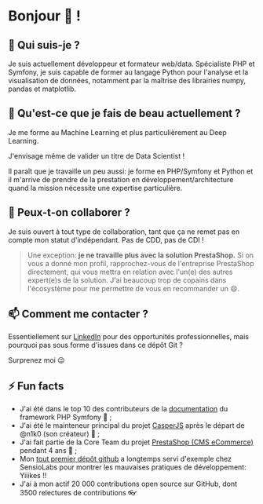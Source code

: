 # Bonjour 👋 !

## 🔭 Qui suis-je ?

Je suis actuellement développeur et formateur web/data.
Spécialiste PHP et Symfony, je suis capable de former au langage Python pour l'analyse et la visualisation de données, notamment par la maîtrise des librairies numpy, pandas et matplotlib.


## 🌱 Qu'est-ce que je fais de beau actuellement ?

Je me forme au Machine Learning et plus particulièrement au Deep Learning.

J'envisage même de valider un titre de Data Scientist !

Il paraît que je travaille un peu aussi: je forme en PHP/Symfony et Python et il m'arrive de prendre de la prestation en développement/architecture
quand la mission nécessite une expertise particulière.

## 👯 Peux-t-on collaborer ?

Je suis ouvert à tout type de collaboration, tant que ça ne remet pas en compte mon statut d'indépendant.
Pas de CDD, pas de CDI !

> Une exception: **je ne travaille plus avec la solution PrestaShop.** Si on vous a donné mon profil, rapprochez-vous de l'entreprise PrestaShop directement, qui vous mettra en relation avec l'un(e) des autres expert(e)s de la solution. J'ai beaucoup trop de copains dans l'écosystème pour me permettre de vous en recommander un 😄.

## 📫 Comment me contacter ?

Essentiellement sur [LinkedIn](https://www.linkedin.com/in/mickaelandrieu/) pour des opportunités professionnelles, mais pourquoi pas sous forme d'issues dans ce dépôt Git ?

Surprenez moi 😉

## ⚡ Fun facts

* J'ai été dans le top 10 des contributeurs de la [documentation](https://github.com/symfony/symfony-docs) du framework PHP Symfony 🎵 ;
* J'ai été le mainteneur principal du projet [CasperJS](https://github.com/casperjs/casperjs) après le départ de @n1k0 (son créateur) 👻 ;
* J'ai fait partie de la Core Team du projet [PrestaShop (CMS eCommerce)](https://github.com/prestashop/prestashop) pendant 4 ans 🐧 ;
* Mon [tout premier dépôt github](https://github.com/mickaelandrieu/WePlayMusic.fr) a longtemps servi d'exemple chez SensioLabs pour montrer les mauvaises pratiques de développement: Yiiikes !!
* J'ai à mon actif 20 000 contributions open source sur GitHub, dont 3500 relectures de contributions 👓
